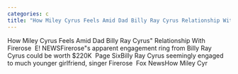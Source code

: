 ```yaml
---
categories: c
title: "How Miley Cyrus Feels Amid Dad Billy Ray Cyrus Relationship With Firerose  E NEWS"
---
```

How Miley Cyrus Feels Amid Dad Billy Ray Cyrus" Relationship With Firerose&nbsp;&nbsp;E! NEWSFirerose"s apparent engagement ring from Billy Ray Cyrus could be worth $220K&nbsp;&nbsp;Page SixBilly Ray Cyrus seemingly engaged to much younger girlfriend, singer Firerose&nbsp;&nbsp;Fox NewsHow Miley Cyr